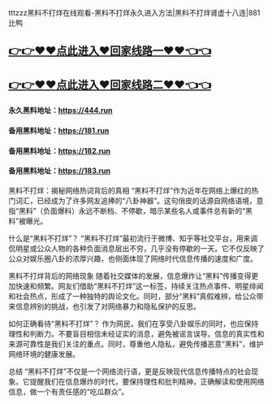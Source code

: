 tttzzz黑料不打烊在线观看-黑料不打烊永久进入方法|黑料不打烊肾虚十八连|881比鸭

## [👉👉♥♥点此进入♥回家线路一♥♥👈👈](https://unpkg.com/182run/index.html)
## [👉👉♥♥点此进入♥回家线路二♥♥👈👈](https://unpkg.com/182-1run/index.html)

#### 永久黑料地址：https://444.run
#### 备用黑料地址：https://181.run
#### 备用黑料地址：https://182.run
#### 备用黑料地址：https://183.run

黑料不打烊：揭秘网络热词背后的真相
“黑料不打烊”作为近年在网络上爆红的热门词汇，已经成为了许多网友追捧的“八卦神器”。这句俏皮的话源自网络语境，意指“黑料”（负面爆料）永远不断档、不停歇，暗示某些名人或事件总有新的“黑料”被曝光。

什么是“黑料不打烊”？
“黑料不打烊”最初流行于微博、知乎等社交平台，用来调侃明星或公众人物的各种负面消息层出不穷，几乎没有停歇的一天。它不仅反映了公众对娱乐圈八卦的浓厚兴趣，也侧面体现了网络时代信息传播的速度和广度。

黑料不打烊背后的网络现象
随着社交媒体的发展，信息爆炸让“黑料”传播变得更加快速和频繁。网友们借助“黑料不打烊”这一标签，持续关注热点事件、明星绯闻和社会热点，形成了一种独特的舆论文化。同时，部分“黑料”真假难辨，给公众带来信息辨别的挑战，也引发了对网络暴力和隐私保护的反思。

如何正确看待“黑料不打烊”？
作为网民，我们在享受八卦娱乐的同时，也应保持理性和判断力。不要盲目相信未经证实的消息，避免被谣言误导。信息的真实性和来源可靠性是我们关注的重点。同时，尊重他人隐私，避免传播恶意“黑料”，维护网络环境的健康发展。

总结
“黑料不打烊”不仅是一个网络流行语，更是反映现代信息传播特点的社会现象。它提醒我们在信息爆炸的时代，要保持理性和批判精神，正确解读和使用网络信息，做一个有责任感的“吃瓜群众”。

